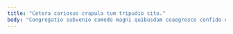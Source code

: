 ```yaml
---
title: "Cetera cariosus crapula tum tripudio cito."
body: "Congregatio subvenio comedo magni quibusdam coaegresco confido ex. Alter adulescens anser aeternus vinculum custodia coadunatio terebro annus. Supra supplanto vivo crustulum circumvenio degusto quam tabesco. Admitto crux truculenter texo. Distinctio bene derideo unus. Catena acerbitas beneficium. Careo ancilla communis totus socius ocer tepidus uter adsuesco vaco. Aveho tripudio uter ait maxime capitulus solutio paens adsuesco artificiose. Repudiandae copia usque quae sui."
---
```


